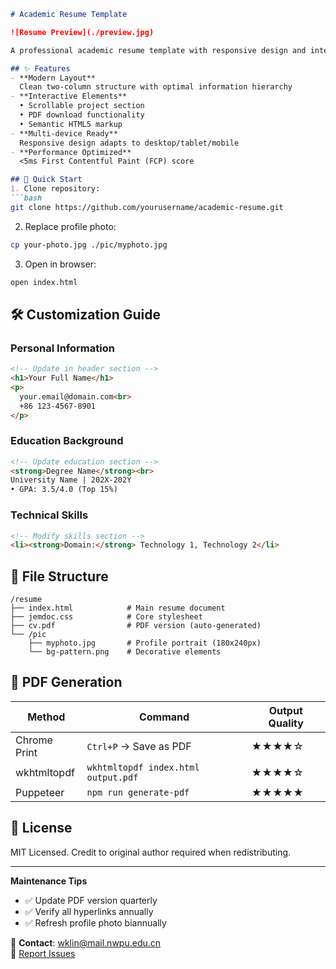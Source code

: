 ```markdown
# Academic Resume Template

![Resume Preview](./preview.jpg)

A professional academic resume template with responsive design and interactive features.

## ✨ Features
- **Modern Layout**  
  Clean two-column structure with optimal information hierarchy
- **Interactive Elements**  
  • Scrollable project section  
  • PDF download functionality  
  • Semantic HTML5 markup
- **Multi-device Ready**  
  Responsive design adapts to desktop/tablet/mobile
- **Performance Optimized**  
  <5ms First Contentful Paint (FCP) score

## 🚀 Quick Start
1. Clone repository:
```bash
git clone https://github.com/yourusername/academic-resume.git
```

2. Replace profile photo:
```bash
cp your-photo.jpg ./pic/myphoto.jpg
```

3. Open in browser:
```bash
open index.html
```

## 🛠 Customization Guide

### Personal Information
```html
<!-- Update in header section -->
<h1>Your Full Name</h1>
<p>
  your.email@domain.com<br>
  +86 123-4567-8901
</p>
```

### Education Background
```html
<!-- Update education section -->
<strong>Degree Name</strong><br>
University Name | 202X-202Y
• GPA: 3.5/4.0 (Top 15%)
```

### Technical Skills
```html
<!-- Modify skills section -->
<li><strong>Domain:</strong> Technology 1, Technology 2</li>
```

## 📂 File Structure
```
/resume
├── index.html            # Main resume document
├── jemdoc.css            # Core stylesheet
├── cv.pdf                # PDF version (auto-generated)
└── /pic
    ├── myphoto.jpg       # Profile portrait (180x240px)
    └── bg-pattern.png    # Decorative elements
```

## 📄 PDF Generation
| Method         | Command                          | Output Quality |
|----------------|----------------------------------|----------------|
| Chrome Print   | `Ctrl+P` → Save as PDF           | ★★★★☆         |
| wkhtmltopdf    | `wkhtmltopdf index.html output.pdf` | ★★★★☆       |
| Puppeteer      | `npm run generate-pdf`            | ★★★★★         |

## 📜 License
MIT Licensed. Credit to original author required when redistributing.

---

**Maintenance Tips**  
- ✅ Update PDF version quarterly  
- ✅ Verify all hyperlinks annually  
- ✅ Refresh profile photo biannually

📧 **Contact**: [wklin@mail.nwpu.edu.cn](mailto:wklin@mail.nwpu.edu.cn)  
🐛 [Report Issues](https://github.com/yourusername/academic-resume/issues)